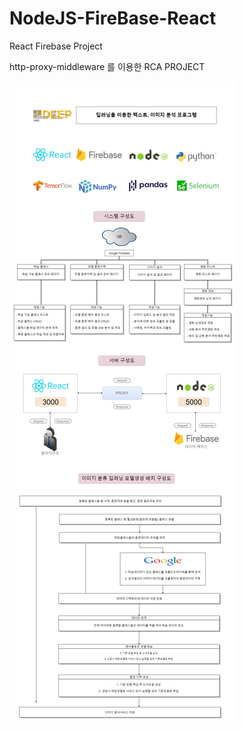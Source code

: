 # NodeJS-FireBase-React
  React Firebase Project

http-proxy-middleware 를 이용한 RCA PROJECT

<img src="/documents/common/SystemConfiguration.jpg"> 
